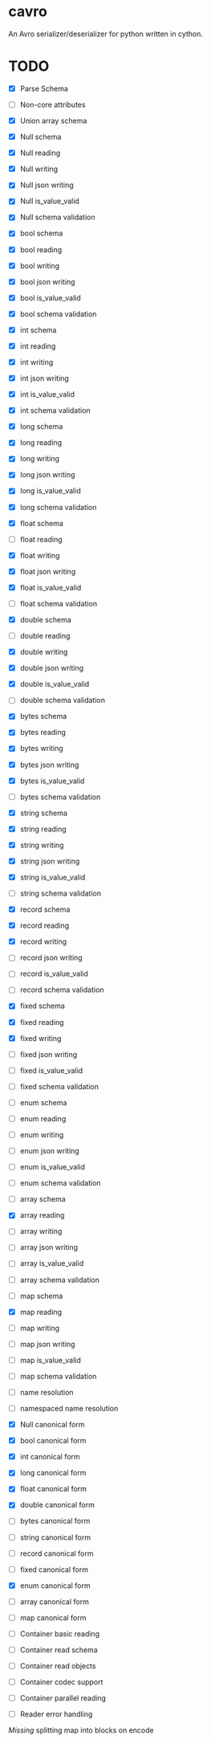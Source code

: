 # cavro
An Avro serializer/deserializer for python written in cython.

# TODO

 - [x] Parse Schema
 - [ ] Non-core attributes
 - [x] Union array schema
 - [x] Null schema
 - [x] Null reading
 - [x] Null writing
 - [x] Null json writing
 - [x] Null is_value_valid
 - [x] Null schema validation
 - [x] bool schema
 - [x] bool reading
 - [x] bool writing
 - [x] bool json writing
 - [x] bool is_value_valid
 - [x] bool schema validation
 - [x] int schema
 - [x] int reading
 - [x] int writing
 - [x] int json writing
 - [x] int is_value_valid
 - [x] int schema validation
 - [x] long schema
 - [x] long reading
 - [x] long writing
 - [x] long json writing
 - [x] long is_value_valid
 - [x] long schema validation
 - [x] float schema
 - [ ] float reading
 - [x] float writing
 - [x] float json writing
 - [x] float is_value_valid
 - [ ] float schema validation
 - [x] double schema
 - [ ] double reading
 - [x] double writing
 - [x] double json writing
 - [x] double is_value_valid
 - [ ] double schema validation
 - [x] bytes schema
 - [x] bytes reading
 - [x] bytes writing
 - [x] bytes json writing
 - [x] bytes is_value_valid
 - [ ] bytes schema validation
 - [x] string schema
 - [x] string reading
 - [x] string writing
 - [x] string json writing
 - [x] string is_value_valid
 - [ ] string schema validation
 - [x] record schema
 - [x] record reading
 - [x] record writing
 - [ ] record json writing
 - [ ] record is_value_valid
 - [ ] record schema validation
 - [x] fixed schema
 - [x] fixed reading
 - [x] fixed writing
 - [ ] fixed json writing
 - [ ] fixed is_value_valid
 - [ ] fixed schema validation
 - [ ] enum schema
 - [ ] enum reading
 - [ ] enum writing
 - [ ] enum json writing
 - [ ] enum is_value_valid
 - [ ] enum schema validation
 - [ ] array schema
 - [x] array reading
 - [ ] array writing
 - [ ] array json writing
 - [ ] array is_value_valid
 - [ ] array schema validation
 - [ ] map schema
 - [x] map reading
 - [ ] map writing
 - [ ] map json writing
 - [ ] map is_value_valid
 - [ ] map schema validation
 - [ ] name resolution
 - [ ] namespaced name resolution

 - [x] Null canonical form
 - [x] bool canonical form
 - [x] int canonical form
 - [x] long canonical form
 - [x] float canonical form
 - [x] double canonical form
 - [ ] bytes canonical form
 - [ ] string canonical form
 - [ ] record canonical form
 - [ ] fixed canonical form
 - [x] enum canonical form
 - [ ] array canonical form
 - [ ] map canonical form

 - [ ] Container basic reading
 - [ ] Container read schema
 - [ ] Container read objects
 - [ ] Container codec support
 - [ ] Container parallel reading

 - [ ] Reader error handling


_Missing_ splitting map into blocks on encode


